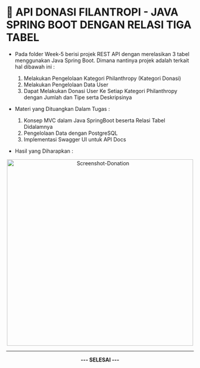 # 🎁 API DONASI FILANTROPI - JAVA SPRING BOOT DENGAN RELASI TIGA TABEL

- Pada folder Week-5 berisi projek REST API dengan merelasikan 3 tabel menggunakan Java Spring Boot. Dimana nantinya projek adalah terkait hal dibawah ini :
  
  1. Melakukan Pengelolaan Kategori Philanthropy (Kategori Donasi)
  2. Melakukan Pengelolaan Data User
  3. Dapat Melakukan Donasi User Ke Setiap Kategori Philanthropy dengan Jumlah dan Tipe serta Deskripsinya
 
- Materi yang Dituangkan Dalam Tugas :

  1. Konsep MVC dalam Java SpringBoot beserta Relasi Tabel Didalamnya
  2. Pengelolaan Data dengan PostgreSQL
  3. Implementasi Swagger UI untuk API Docs

- Hasil yang Diharapkan :

<p align="center">
    <img src="https://github.com/user-attachments/assets/c62baa88-8093-4092-9080-875d6cf116cb" alt="Screenshot-Donation" width="500">
</p>

---
<p align="center"><strong>--- SELESAI ---</strong></p>
